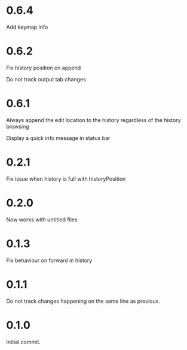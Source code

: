 # 0.6.4

Add keymap info

# 0.6.2

Fix history position on append

Do not track output tab changes

# 0.6.1

Always append the edit location to the history regardless of the history browsing

Display a quick info message in status bar

# 0.2.1

Fix issue when history is full with historyPosition

# 0.2.0

Now works with untitled files

# 0.1.3

Fix behaviour on forward in history

# 0.1.1

Do not track changes happening on the same line as previous.

# 0.1.0

Initial commit.
